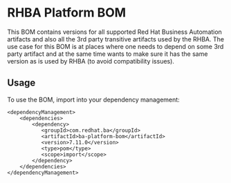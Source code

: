 RHBA Platform BOM
=====================================
This BOM contains versions for all supported Red Hat Business Automation artifacts and also all the 3rd party transitive artifacts
used by the RHBA.
The use case for this BOM is at places where one needs to depend on some 3rd party artifact and at the same time wants
to make sure it has the same version as is used by RHBA (to avoid compatibility issues).

Usage
-----

To use the BOM, import into your dependency management:

    <dependencyManagement>
        <dependencies>
            <dependency>
               <groupId>com.redhat.ba</groupId>
               <artifactId>ba-platform-bom</artifactId>
               <version>7.11.0</version>
               <type>pom</type>
               <scope>import</scope>
            </dependency>
        </dependencies>
    </dependencyManagement>
